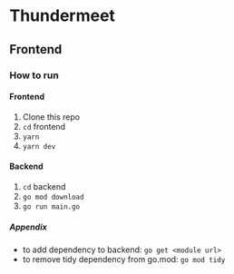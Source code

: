 # Thundermeet

## Frontend

### How to run

#### Frontend
1. Clone this repo
2. `cd` frontend
3. `yarn`
4. `yarn dev`

#### Backend
1. `cd` backend
2. `go mod download`
3. `go run main.go`

##### Appendix
- to add dependency to backend: `go get <module url>`
- to remove tidy dependency from go.mod: `go mod tidy`